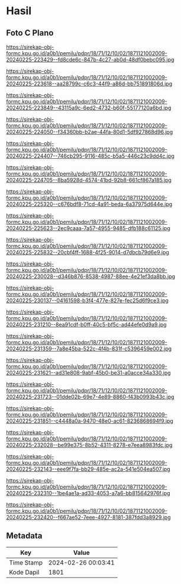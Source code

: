 # Hasil

## Foto C Plano

https://sirekap-obj-formc.kpu.go.id/a0b1/pemilu/pdpr/18/71/12/10/02/1871121002009-20240225-223429--fd8cde6c-847b-4c27-ab0d-48df0bebc095.jpg

https://sirekap-obj-formc.kpu.go.id/a0b1/pemilu/pdpr/18/71/12/10/02/1871121002009-20240225-223618--aa28799c-c6c3-44f9-a86d-bb751891806d.jpg

https://sirekap-obj-formc.kpu.go.id/a0b1/pemilu/pdpr/18/71/12/10/02/1871121002009-20240225-223849--43115a9c-6ed2-4732-b60f-55177120a6bd.jpg

https://sirekap-obj-formc.kpu.go.id/a0b1/pemilu/pdpr/18/71/12/10/02/1871121002009-20240225-224050--f34360bb-b2ae-44fa-80d1-5df927868d96.jpg

https://sirekap-obj-formc.kpu.go.id/a0b1/pemilu/pdpr/18/71/12/10/02/1871121002009-20240225-224407--746cb295-9116-485c-b5a5-446c23c9dd4c.jpg

https://sirekap-obj-formc.kpu.go.id/a0b1/pemilu/pdpr/18/71/12/10/02/1871121002009-20240225-224705--8ba5928d-4574-41bd-92b8-661cf867a185.jpg

https://sirekap-obj-formc.kpu.go.id/a0b1/pemilu/pdpr/18/71/12/10/02/1871121002009-20240225-225320--c676bdf8-71cd-4a91-beda-6a37975d644e.jpg

https://sirekap-obj-formc.kpu.go.id/a0b1/pemilu/pdpr/18/71/12/10/02/1871121002009-20240225-225623--2ec9caaa-7a57-4955-9485-dfb188c61125.jpg

https://sirekap-obj-formc.kpu.go.id/a0b1/pemilu/pdpr/18/71/12/10/02/1871121002009-20240225-225832--20cbf4ff-1688-4f25-9014-d7dbcb79d6e9.jpg

https://sirekap-obj-formc.kpu.go.id/a0b1/pemilu/pdpr/18/71/12/10/02/1871121002009-20240225-230028--d346b876-8538-4987-88ee-4e21ef3da8bb.jpg

https://sirekap-obj-formc.kpu.go.id/a0b1/pemilu/pdpr/18/71/12/10/02/1871121002009-20240225-230137--04161598-b3f4-477e-827e-fec25d6f9ce3.jpg

https://sirekap-obj-formc.kpu.go.id/a0b1/pemilu/pdpr/18/71/12/10/02/1871121002009-20240225-231210--8ea91cdf-b0ff-40c5-bf5c-ad44efe0d9a9.jpg

https://sirekap-obj-formc.kpu.go.id/a0b1/pemilu/pdpr/18/71/12/10/02/1871121002009-20240225-231359--7a8e45ba-522c-4f4b-831f-c5396459e002.jpg

https://sirekap-obj-formc.kpu.go.id/a0b1/pemilu/pdpr/18/71/12/10/02/1871121002009-20240225-231621--ad31e808-9abf-45b0-be31-a0acce34a330.jpg

https://sirekap-obj-formc.kpu.go.id/a0b1/pemilu/pdpr/18/71/12/10/02/1871121002009-20240225-231723--01dde02b-69e7-4e89-8860-f43b0993b43c.jpg

https://sirekap-obj-formc.kpu.go.id/a0b1/pemilu/pdpr/18/71/12/10/02/1871121002009-20240225-231851--c4448a0a-9470-48e0-ac61-8236868694f9.jpg

https://sirekap-obj-formc.kpu.go.id/a0b1/pemilu/pdpr/18/71/12/10/02/1871121002009-20240225-232028--be99e375-8b52-4311-8278-e7eea8983fdc.jpg

https://sirekap-obj-formc.kpu.go.id/a0b1/pemilu/pdpr/18/71/12/10/02/1871121002009-20240225-232143--eee9f7fa-bb29-485e-ac2a-541e504ea507.jpg

https://sirekap-obj-formc.kpu.go.id/a0b1/pemilu/pdpr/18/71/12/10/02/1871121002009-20240225-232310--1be4ae1a-ad33-4053-a7a6-bb815642976f.jpg

https://sirekap-obj-formc.kpu.go.id/a0b1/pemilu/pdpr/18/71/12/10/02/1871121002009-20240225-232420--f667ae52-7eee-4927-8181-387fdd3a8929.jpg


## Metadata

| Key        | Value               |
| ---------- | ------------------- |
| Time Stamp | 2024-02-26 00:03:41 |
| Kode Dapil | 1801                |



